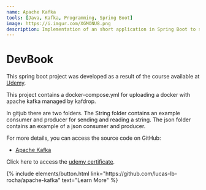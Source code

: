 ```yaml
---
name: Apache Kafka
tools: [Java, Kafka, Programming, Spring Boot]
image: https://i.imgur.com/XGMONU8.png
description: Implementation of an short application in Spring Boot to study the Apache Kafka.
---
```


# DevBook

This spring boot project was developed as a result of the course available at [Udemy](https://www.udemy.com/course/apache-kafka-valdir/).

This project contains a docker-compose.yml for uploading a docker with apache kafka managed by kafdrop.

In gitjub there are two folders. The String folder contains an example consumer and producer for sending and reading a string. The json folder contains an example of a json consumer and producer.

For more details, you can access the source code on GitHub:

- [Apache Kafka](https://github.com/lucas-lb-rocha/apache-kafka)

Click here to access the [udemy certificate](https://udemy-certificate.s3.amazonaws.com/pdf/UC-ca6b8c16-67fc-4463-b6d4-003c1da3c02c.pdf).

<p class="text-center">
{% include elements/button.html link="https://github.com/lucas-lb-rocha/apache-kafka" text="Learn More" %}
</p>
